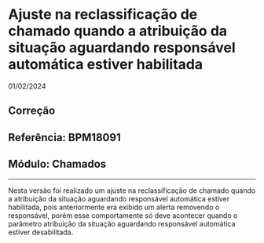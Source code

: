 # Ajuste na reclassificação de chamado quando a atribuição da situação aguardando responsável automática estiver habilitada
01/02/2024
## Correção
## Referência: BPM18091
## Módulo: Chamados
***

Nesta versão foi realizado um ajuste na reclassificação de chamado quando a atribuição da situação aguardando responsável automática estiver habilitada, pois anteriormente era exibido um alerta removendo o responsável, porém esse comportamente só deve acontecer quando o parâmetro atribuição da situação aguardando responsável automática estiver desabilitada.